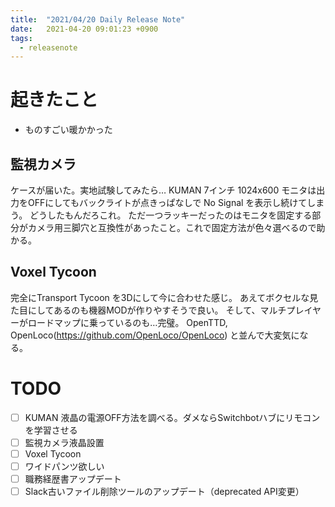 ```yaml
---
title:  "2021/04/20 Daily Release Note"
date:   2021-04-20 09:01:23 +0900
tags:
  - releasenote
---
```

# 起きたこと

* ものすごい暖かかった

## 監視カメラ

ケースが届いた。実地試験してみたら…
KUMAN 7インチ 1024x600 モニタは出力をOFFにしてもバックライトが点きっぱなしで No Signal を表示し続けてしまう。
どうしたもんだろこれ。
ただ一つラッキーだったのはモニタを固定する部分がカメラ用三脚穴と互換性があったこと。これで固定方法が色々選べるので助かる。

## Voxel Tycoon

完全にTransport Tycoon を3Dにして今に合わせた感じ。
あえてボクセルな見た目にしてあるのも機器MODが作りやすそうで良い。
そして、マルチプレイヤーがロードマップに乗っているのも…完璧。
OpenTTD, OpenLoco(https://github.com/OpenLoco/OpenLoco) と並んで大変気になる。

# TODO 

- [ ] KUMAN 液晶の電源OFF方法を調べる。ダメならSwitchbotハブにリモコンを学習させる
- [ ] 監視カメラ液晶設置
- [ ] Voxel Tycoon
- [ ] ワイドパンツ欲しい
- [ ] 職務経歴書アップデート
- [ ] Slack古いファイル削除ツールのアップデート（deprecated API変更）